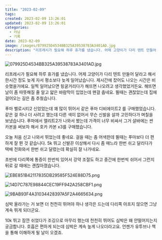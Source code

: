 ```yaml
---
title: "2023-02-09"
tags:
created: 2023-02-09 13:26:01
updated: 2023-02-09 13:26:01
categories:
  - 러닝
  - 기록
date: 2023-02-09
image: /images/079925D4534BB325A39538783A3401AD.jpg
description: "리프레시가 필요해 하루 휴가를 냈습니다. 어제 고양이가 다리 텐트 만들어 달라고 해서 한시간 정도 늦게 자서 평소보다 늦게 일어났습니다. 제시간에 잤어도 나오는 시간은 비슷했을거에요. 일찍 일어났으면 뒹굴거리다가 해뜨면 나오려고 생각했었거든요. 해뜨면 날이 좀 따뜻해질 줄 알고 얇은 바"
---
```


![079925D4534BB325A39538783A3401AD.jpg](/images/079925D4534BB325A39538783A3401AD.jpg)
 
 

리프레시가 필요해 하루 휴가를 냈습니다. 어제 고양이가 다리 텐트 만들어 달라고 해서 한시간 정도 늦게 자서 평소보다 늦게 일어났습니다. 제시간에 잤어도 나오는 시간은 비슷했을거에요. 일찍 일어났으면 뒹굴거리다가 해뜨면 나오려고 생각했었거든요. 
해뜨면 날이 좀 따뜻해질 줄 알고 얇은 바람막이 입었는데 왠걸 춥네요. 뛸때는 괜찮았는데 집에 걸어오는 길은 좀 추웠습니다.

푸마 벨로시티2 신었었는데 꽤 많이 뛰어서 같은 푸마 디비에이트2 를 구매했었습니다. 같은 걸 하나 더 사려고 했는데 다른 색이 없어서 무슨 신발을 살까 고민하다가 며칠을 보냈습니다. 푸마에서 엘리트2가 나와서 봤는데 가격이 너무 비싸서 그거 살바에는 싼 카본을 써보자 해서 호카 카본 x3를 구매했습니다.

오늘 처음 신고 나와서 뛰었는데 좋네요. 걸을 때는 좀 어색한데 뛸때는 푸마보다 더 편하게 잘 뛴 것 같습니다. 5k 뛰고 신발끈 이상해서 다시 좀 매느라 한번 쉬고 달리다가 택배 전화와서 한번 쉬고 달렸는데 확실히 잘 나가네요.

초반에 다리쪽에 통증이 한번씩 있어서 강약 조절도 하고 중간에 한번씩 쉬어서 그런지 뒤로 갈 때에는 괜찮아졌습니다.

 
 ![EBE851B42117835DB29585F524E88D75.png](/images/EBE851B42117835DB29585F524E88D75.png)
 
 

 
 ![14D7C787E98844CEC19FF942A258CBF1.png](/images/14D7C787E98844CEC19FF942A258CBF1.png)
 
 

 
 ![9BAB93F4A31034428397A5F2A4665634.png](/images/9BAB93F4A31034428397A5F2A4665634.png)
 
 

심박 올라가는 거 보면 더 천천히 뛰어야 하나 생각은 드는데 다리쪽 아프지 않으면 그냥 계속 뛰게 되더군요.

10k 뛰고 잠깐 쉬었다가 조깅으로 마무리 했는데 천천히 뛰어도 심박은 왜 안떨어지는지 궁금합니다. 호흡은 편하게 되는데 심박은 계속 높게 나오더라고요. 언젠가 유투브나 책을 통해 이해하게 될 날이 오겠죠.
